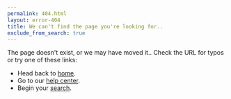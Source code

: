 ```yaml
---
permalink: 404.html
layout: error-404
title: We can't find the page you're looking for..
exclude_from_search: true
---
```


<p class="usajobs-error__text">
  The page doesn't exist, or we may have moved it.. Check the URL for typos or try one of these links:
</p>
<ul class="usajobs-error__list">
  <li class="usajobs-error__item">
    Head back to <a href="https://openopps.usajobs.gov/">home</a>.
  </li>
  <li class="usajobs-error__item">
    Go to our <a href="https://chhsinnovation.github.io/openopps-help/">help center</a>.
  </li>
  <li class="usajobs-error__item">
    Begin your <a href="https://openopps.usajobs.gov/tasks">search</a>.
  </li>
</ul>
